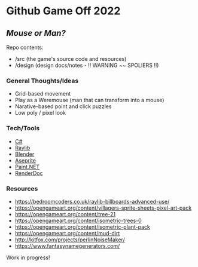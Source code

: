 # Github Game Off 2022

## _Mouse or Man?_

Repo contents:
- /src (the game's source code and resources)
- /design (design docs/notes - !! WARNING ~~ SPOLIERS !!)

### General Thoughts/Ideas
- Grid-based movement
- Play as a Weremouse (man that can transform into a mouse)
- Narative-based point and click puzzles
- Low poly / pixel look

### Tech/Tools
- [C#](https://learn.microsoft.com/en-us/dotnet/csharp/)
- [Raylib](https://www.raylib.com/index.html)
- [Blender](https://www.blender.org/)
- [Aseprite](https://www.aseprite.org/)
- [Paint.NET](https://www.getpaint.net/)
- [RenderDoc](https://renderdoc.org/)

### Resources
- https://bedroomcoders.co.uk/raylib-billboards-advanced-use/
- https://opengameart.org/content/villagers-sprite-sheets-pixel-art-pack
- https://opengameart.org/content/tree-21
- https://opengameart.org/content/isometric-trees-0
- https://opengameart.org/content/isometric-plant-pack
- https://opengameart.org/content/mud-dirt
- http://kitfox.com/projects/perlinNoiseMaker/
- https://www.fantasynamegenerators.com/

Work in progress!